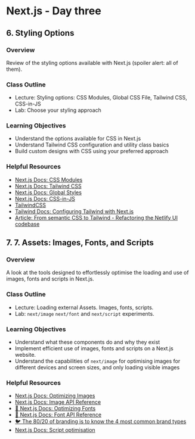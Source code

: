 # Next.js - Day three

## 6. Styling Options

### Overview

Review of the styling options available with Next.js (spoiler alert: all of them).

### Class Outline

- Lecture: Styling options: CSS Modules, Global CSS File, Tailwind CSS, CSS-in-JS
- Lab: Choose your styling approach

### Learning Objectives

- Understand the options available for CSS in Next.js
- Understand Tailwind CSS configuration and utility class basics
- Build custom designs with CSS using your preferred approach

### Helpful Resources

- [Next.js Docs: CSS Modules](https://nextjs.org/docs/app/building-your-application/styling/css-modules)
- [Next.js Docs: Tailwind CSS](https://nextjs.org/docs/app/building-your-application/styling/tailwind-css)
- [Next.js Docs: Global Styles](https://nextjs.org/docs/app/building-your-application/styling/css-modules)
- [Next.js Docs: CSS-in-JS](https://nextjs.org/docs/app/building-your-application/styling/css-in-js)
- [TailwindCSS](https://tailwindcss.com/)
- [Tailwind Docs: Configuring Tailwind with Next.js](https://tailwindcss.com/docs/guides/nextjs)
- [Article: From semantic CSS to Tailwind - Refactoring the Netlify UI codebase](https://www.netlify.com/blog/2021/03/23/from-semantic-css-to-tailwind-refactoring-the-netlify-ui-codebase/)

## 7. 7. Assets: Images, Fonts, and Scripts

### Overview

A look at the tools designed to effortlessly optimise the loading and use of images, fonts and scripts in Next.js.

### Class Outline

- Lecture: Loading external Assets. Images, fonts, scripts.
- Lab: `next/image` `next/font` and `next/script` experiments.

### Learning Objectives

- Understand what these components do and why they exist
- Implement efficient use of images, fonts and scripts on a Next.js website.
- Understand the capabilities of `next/image` for optimising images for different devices and screen sizes, and only loading visible images

### Helpful Resources

- [Next.js Docs: Optimizing Images](https://nextjs.org/docs/app/building-your-application/optimizing/images)
- [Next.js Docs: Image API Reference](https://nextjs.org/docs/app/api-reference/components/image)
- [📄 Next.js Docs: Optimizing Fonts](https://nextjs.org/docs/app/building-your-application/optimizing/fonts)
- [📄 Next.js Docs: Font API Reference](https://nextjs.org/docs/app/api-reference/components/font)
- [🐦 The 80/20 of branding is to know the 4 most common brand types](https://twitter.com/erikdkennedy/status/1600200312299884544)
- [Next.js Docs: Script optimisation](https://nextjs.org/docs/app/building-your-application/optimizing/scripts)
